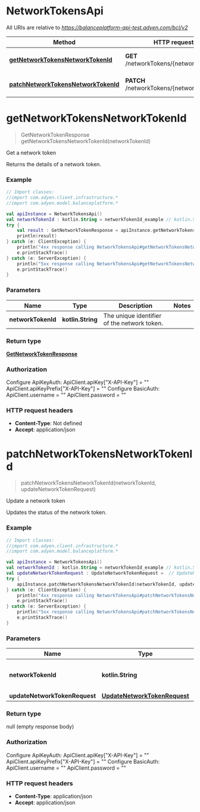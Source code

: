 # NetworkTokensApi

All URIs are relative to *https://balanceplatform-api-test.adyen.com/bcl/v2*

Method | HTTP request | Description
------------- | ------------- | -------------
[**getNetworkTokensNetworkTokenId**](NetworkTokensApi.md#getNetworkTokensNetworkTokenId) | **GET** /networkTokens/{networkTokenId} | Get a network token
[**patchNetworkTokensNetworkTokenId**](NetworkTokensApi.md#patchNetworkTokensNetworkTokenId) | **PATCH** /networkTokens/{networkTokenId} | Update a network token


<a name="getNetworkTokensNetworkTokenId"></a>
# **getNetworkTokensNetworkTokenId**
> GetNetworkTokenResponse getNetworkTokensNetworkTokenId(networkTokenId)

Get a network token

Returns the details of a network token.

### Example
```kotlin
// Import classes:
//import com.adyen.client.infrastructure.*
//import com.adyen.model.balanceplatform.*

val apiInstance = NetworkTokensApi()
val networkTokenId : kotlin.String = networkTokenId_example // kotlin.String | The unique identifier of the network token.
try {
    val result : GetNetworkTokenResponse = apiInstance.getNetworkTokensNetworkTokenId(networkTokenId)
    println(result)
} catch (e: ClientException) {
    println("4xx response calling NetworkTokensApi#getNetworkTokensNetworkTokenId")
    e.printStackTrace()
} catch (e: ServerException) {
    println("5xx response calling NetworkTokensApi#getNetworkTokensNetworkTokenId")
    e.printStackTrace()
}
```

### Parameters

Name | Type | Description  | Notes
------------- | ------------- | ------------- | -------------
 **networkTokenId** | **kotlin.String**| The unique identifier of the network token. |

### Return type

[**GetNetworkTokenResponse**](GetNetworkTokenResponse.md)

### Authorization


Configure ApiKeyAuth:
    ApiClient.apiKey["X-API-Key"] = ""
    ApiClient.apiKeyPrefix["X-API-Key"] = ""
Configure BasicAuth:
    ApiClient.username = ""
    ApiClient.password = ""

### HTTP request headers

 - **Content-Type**: Not defined
 - **Accept**: application/json

<a name="patchNetworkTokensNetworkTokenId"></a>
# **patchNetworkTokensNetworkTokenId**
> patchNetworkTokensNetworkTokenId(networkTokenId, updateNetworkTokenRequest)

Update a network token

Updates the status of the network token.

### Example
```kotlin
// Import classes:
//import com.adyen.client.infrastructure.*
//import com.adyen.model.balanceplatform.*

val apiInstance = NetworkTokensApi()
val networkTokenId : kotlin.String = networkTokenId_example // kotlin.String | The unique identifier of the network token.
val updateNetworkTokenRequest : UpdateNetworkTokenRequest =  // UpdateNetworkTokenRequest | 
try {
    apiInstance.patchNetworkTokensNetworkTokenId(networkTokenId, updateNetworkTokenRequest)
} catch (e: ClientException) {
    println("4xx response calling NetworkTokensApi#patchNetworkTokensNetworkTokenId")
    e.printStackTrace()
} catch (e: ServerException) {
    println("5xx response calling NetworkTokensApi#patchNetworkTokensNetworkTokenId")
    e.printStackTrace()
}
```

### Parameters

Name | Type | Description  | Notes
------------- | ------------- | ------------- | -------------
 **networkTokenId** | **kotlin.String**| The unique identifier of the network token. |
 **updateNetworkTokenRequest** | [**UpdateNetworkTokenRequest**](UpdateNetworkTokenRequest.md)|  | [optional]

### Return type

null (empty response body)

### Authorization


Configure ApiKeyAuth:
    ApiClient.apiKey["X-API-Key"] = ""
    ApiClient.apiKeyPrefix["X-API-Key"] = ""
Configure BasicAuth:
    ApiClient.username = ""
    ApiClient.password = ""

### HTTP request headers

 - **Content-Type**: application/json
 - **Accept**: application/json

